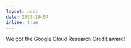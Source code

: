 ```yaml
---
layout: post
date: 2025-10-07
inline: true
---
```


We got the Google Cloud Research Credit award!